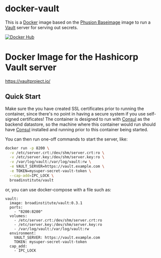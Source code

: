 docker-vault
============

This is a [Docker][1] image based on the [Phusion Baseimage][2] image to run a [Vault][3] server for serving out secrets.

[![Docker Hub](http://img.shields.io/badge/docker-hub-brightgreen.svg?style=flat)](https://registry.hub.docker.com/u/broadinstitute/vault/)

# Docker Image for the Hashicorp Vault server

https://vaultproject.io/

## Quick Start

Make sure the you have created SSL certificates prior to running the container, since there's no point in having a secure system if you use self-signed certificates!  The container is designed to run with [Consul][4] as the backend datastore, so the machine where this container would run should have [Consul][4] installed and running prior to this container being started.

You can then run one-off commands to start the server, like:

```sh
docker run -p 8200 \
  -v /etc/server.crt:/dev/shm/server.crt:ro \
  -v /etc/server.key:/dev/shm/server.key:ro \
  -v /var/log/vault:/var/log/vault:rw \
  -e VAULT_SERVER=https://vault.example.com \
  -e TOKEN=mysuper-secret-vault-token \
  --cap-add=IPC_LOCK \
  broadinstitute/vault
```

or, you can use docker-compose with a file such as:

```
vault:
  image: broadinstitute/vault:0.3.1
  ports:
    - "8200:8200"
  volumes:
    - /etc/server.crt:/dev/shm/server.crt:ro
    - /etc/server.key:/dev/shm/server.key:ro
    - /var/log/vault:/var/log/vault:rw
  environment:
    VAULT_SERVER: https://vault.example.com
    TOKEN: mysuper-secret-vault-token
  cap_add:
    - IPC_LOCK
```

[1]: https://www.docker.com/ "Docker"
[2]: http://phusion.github.io/baseimage-docker/ "Phusion Baseimage"
[3]: https://vaultproject.io/ "Vault"
[4]: https://www.consul.io/ "Consul"
